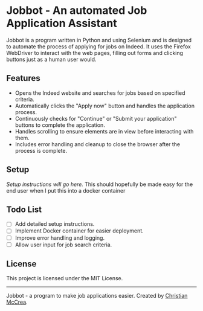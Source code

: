 # Jobbot - An automated Job Application Assistant

Jobbot is a program written in Python and using Selenium and is designed to automate the process of applying for jobs on Indeed. It uses the Firefox WebDriver to interact with the web pages, filling out forms and clicking buttons just as a human user would.

## Features
- Opens the Indeed website and searches for jobs based on specified criteria.
- Automatically clicks the "Apply now" button and handles the application process.
- Continuously checks for "Continue" or "Submit your application" buttons to complete the application.
- Handles scrolling to ensure elements are in view before interacting with them.
- Includes error handling and cleanup to close the browser after the process is complete.

## Setup
*Setup instructions will go here.*
This should hopefully be made easy for the end user when I put this into a docker container



## Todo List
- [ ] Add detailed setup instructions.
- [ ] Implement Docker container for easier deployment.
- [ ] Improve error handling and logging.
- [ ] Allow user input for job search criteria.

## License
This project is licensed under the MIT License.

---

Jobbot - a program to make job applications easier.
Created by [Christian McCrea](https://github.com/LuckyLuc96).
```
